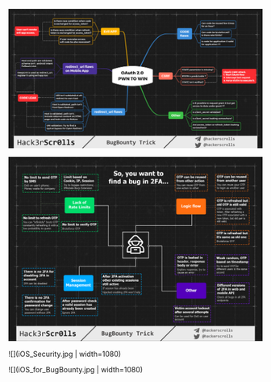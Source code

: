 

![](OAuth_bugs.png)

![](2FA_bugs.png)

![](iOS_Security.jpg | width=1080)

![](iOS_for_BugBounty.jpg | width=1080)

